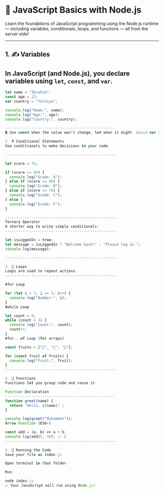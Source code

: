 # 🚀 JavaScript Basics with Node.js

Learn the foundations of JavaScript programming using the Node.js runtime — including variables, conditionals, loops, and functions — all from the server side!

---

## 1. ✍️ Variables

In JavaScript (and Node.js), you declare variables using `let`, `const`, and `var`.
---------------------------------------------------

```js
let name = "Ibrahim";
const age = 22;
var country = "Türkiye";

console.log("Name:", name);
console.log("Age:", age);
console.log("Country:", country);

---------------------------------------------------
🔒 Use const when the value won’t change, let when it might. Avoid var in modern JavaScript.

2. ❓ Conditional Statements
Use conditionals to make decisions in your code.

---------------------------------------------------

let score = 75;

if (score >= 90) {
  console.log("Grade: A");
} else if (score >= 80) {
  console.log("Grade: B");
} else if (score >= 70) {
  console.log("Grade: C");
} else {
  console.log("Grade: F");
}

---------------------------------------------------
Ternary Operator
A shorter way to write simple conditionals:
---------------------------------------------------

let isLoggedIn = true;
let message = isLoggedIn ? "Welcome back!" : "Please log in.";
console.log(message);

---------------------------------------------------

3. 🔁 Loops
Loops are used to repeat actions.
---------------------------------------------------

#for Loop

for (let i = 1; i <= 5; i++) {
  console.log("Number:", i);
}
#while Loop

let count = 0;
while (count < 3) {
  console.log("Count:", count);
  count++;
}
#for...of Loop (for arrays)

const fruits = ["🍎", "🍌", "🍓"];

for (const fruit of fruits) {
  console.log("Fruit:", fruit);
}
---------------------------------------------------

4. 🧩 Functions
Functions let you group code and reuse it.

Function Declaration
--------------------------------------------------
function greet(name) {
  return `Hello, ${name}!`;
}

console.log(greet("Muhammet"));
Arrow Function (ES6+)

const add = (a, b) => a + b;
console.log(add(5, 3)); // 8
---------------------------------------------------

5. 🧪 Running the Code
Save your file as index.js

Open terminal in that folder

Run:

node index.js
✅ Your JavaScript will run using Node.js!
